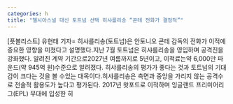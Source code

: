 ```yaml
---
categories: h
title: "첼시아스널 대신 토트넘 선택 히샤를리송 “콘테 전화가 결정적”"
---
```

[픗볼리스트] 유현태 기자= 히샤를리송(토트넘)은 안토니오 콘테 감독의 전화가 이적에 증요한 영향을 미쳤다고 설명했다.지난 7월 토트넘은 히샤를리송을 영입하며 공격진을 강화했다. 알려진 계약 기간으로2027년 여름까지로 5년이고, 이적료는약 6,000만 파운드(약 945억 원)수준으로 알려졌다. 히샤를리송의 평가가 좋다는 것과 토트넘의 기대감이 크다는 것을 볼 수있는 대목이다.히샤를리송은 측면과 중앙을 가리지 않는 공격수로 전술적 활용도가 높다고 평가된다. 2017년 왓포드로 이적하며 잉글랜드 프리미어리그(EPL) 무대에 입성한 히
